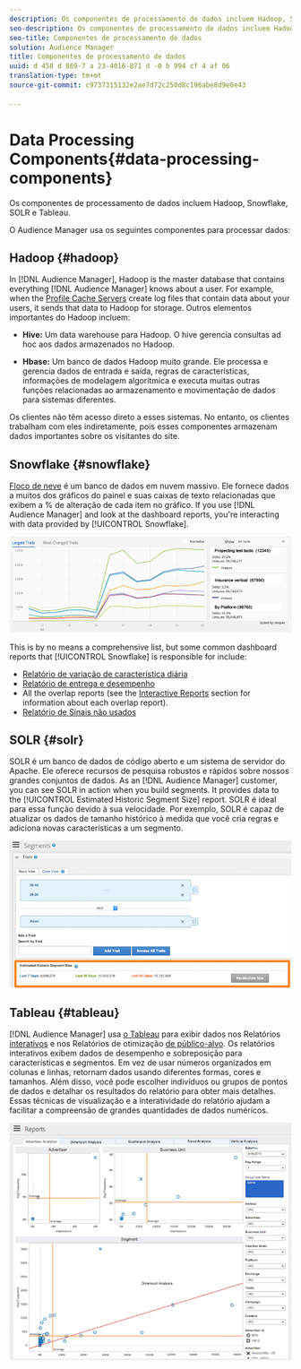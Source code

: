 ```yaml
---
description: Os componentes de processamento de dados incluem Hadoop, Snowflake, SOLR e Tableau.
seo-description: Os componentes de processamento de dados incluem Hadoop, Snowflake, SOLR e Tableau.
seo-title: Componentes de processamento de dados
solution: Audience Manager
title: Componentes de processamento de dados
uuid: d 458 d 869-7 a 23-4016-871 d -0 b 994 cf 4 af 06
translation-type: tm+mt
source-git-commit: c9737315132e2ae7d72c250d8c196abe8d9e0e43

---
```



# Data Processing Components{#data-processing-components}

Os componentes de processamento de dados incluem Hadoop, Snowflake, SOLR e Tableau.

<!-- 

c_comproc.xml

 -->

O Audience Manager usa os seguintes componentes para processar dados:

## Hadoop {#hadoop}

In [!DNL Audience Manager], Hadoop is the master database that contains everything [!DNL Audience Manager] knows about a user. For example, when the [Profile Cache Servers](../../reference/system-components/components-data-collection.md) create log files that contain data about your users, it sends that data to Hadoop for storage. Outros elementos importantes do Hadoop incluem:

* **Hive:** Um data warehouse para Hadoop. O hive gerencia consultas ad hoc aos dados armazenados no Hadoop.

* **Hbase:** Um banco de dados Hadoop muito grande. Ele processa e gerencia dados de entrada e saída, regras de características, informações de modelagem algorítmica e executa muitas outras funções relacionadas ao armazenamento e movimentação de dados para sistemas diferentes.

Os clientes não têm acesso direto a esses sistemas. No entanto, os clientes trabalham com eles indiretamente, pois esses componentes armazenam dados importantes sobre os visitantes do site.

## Snowflake {#snowflake}

[Floco de neve](https://www.snowflake.net/) é um banco de dados em nuvem massivo. Ele fornece dados a muitos dos gráficos do painel e suas caixas de texto relacionadas que exibem a % de alteração de cada item no gráfico. If you use [!DNL Audience Manager] and look at the dashboard reports, you&#39;re interacting with data provided by [!UICONTROL Snowflake].



![](assets/dashboardreport.png)

This is by no means a comprehensive list, but some common dashboard reports that [!UICONTROL Snowflake] is responsible for include:

* [Relatório de variação de característica diária](/help/using/reporting/audience-optimization-reports/daily-trait-variation-report.md)
* [Relatório de entrega e desempenho](/help/using/reporting/dynamic-reports/delivery-performance-report.md)
* All the overlap reports (see the [Interactive Reports](/help/using/reporting/dynamic-reports/dynamic-reports.md) section for information about each overlap report).
* [Relatório de Sinais não usados](/help/using/reporting/dynamic-reports/unused-signals.md)

## SOLR {#solr}

SOLR é um banco de dados de código aberto e um sistema de servidor do Apache. Ele oferece recursos de pesquisa robustos e rápidos sobre nossos grandes conjuntos de dados. As an [!DNL Audience Manager] customer, you can see SOLR in action when you build segments. It provides data to the [!UICONTROL Estimated Historic Segment Size] report. SOLR é ideal para essa função devido à sua velocidade. Por exemplo, SOLR é capaz de atualizar os dados de tamanho histórico à medida que você cria regras e adiciona novas características a um segmento.



![](assets/audsize.png)

## Tableau {#tableau}

[!DNL Audience Manager] usa [o Tableau](https://www.tableausoftware.com/) para exibir dados nos Relatórios [interativos](../../reporting/dynamic-reports/dynamic-reports.md#interactive-and-overlap-reports) e nos Relatórios de otimização [de público-alvo](../../reporting/audience-optimization-reports/audience-optimization-reports.md). Os relatórios interativos exibem dados de desempenho e sobreposição para características e segmentos. Em vez de usar números organizados em colunas e linhas, retornam dados usando diferentes formas, cores e tamanhos. Além disso, você pode escolher indivíduos ou grupos de pontos de dados e detalhar os resultados do relatório para obter mais detalhes. Essas técnicas de visualização e a interatividade do relatório ajudam a facilitar a compreensão de grandes quantidades de dados numéricos.



![](assets/advertiser_analytics.png)

